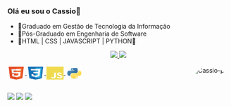### Olá eu sou o Cassio👋

- 📌Graduado em Gestão de Tecnologia da Informação
- 📌Pós-Graduado em Engenharia de Software
- 📌HTML | CSS | JAVASCRIPT | PYTHON🐍
 
 <div align="center">
  <a href="https://github.com/CassioCirino">
  <img height="180em" src="https://github-readme-stats.vercel.app/api?username=CassioCirino&show_icons=true&theme=white&include_all_commits=true&count_private=true"/>
  <img height="180em" src="https://github-readme-stats.vercel.app/api/top-langs/?username=rafaballerini&layout=compact&langs_count=7&theme=white"/>
</div>
  
<div style="display: inline_block"><br>
   <img align="center" alt="Cassio-HTML" height="30" width="40" src="https://raw.githubusercontent.com/devicons/devicon/master/icons/html5/html5-original.svg"> 
  <img align="center" alt="Cassio-CSS" height="30" width="40" src="https://raw.githubusercontent.com/devicons/devicon/master/icons/css3/css3-original.svg">
  
  <img align="center" alt="Cassio-Js" height="30" width="40" src="https://raw.githubusercontent.com/devicons/devicon/master/icons/javascript/javascript-plain.svg">
  
  <!-- <img align="center" alt="Cassio-Ts" height="30" width="40" src="https://raw.githubusercontent.com/devicons/devicon/master/icons/typescript/typescript-plain.svg">
  <img align="center" alt="Cassio-React" height="30" width="40" src="https://raw.githubusercontent.com/devicons/devicon/master/icons/react/react-original.svg"> !-->


  <img align="center" alt="Cassio-Python" height="30" width="40" src="https://raw.githubusercontent.com/devicons/devicon/master/icons/python/python-original.svg">
  <!--<img align="center" alt="cassio -Csharp" height="30" width="40" src="https://raw.githubusercontent.com/devicons/devicon/master/icons/csharp/csharp-original.svg">!-->
  <img align="right" alt="Cassio-pic" height="150" style="border-radius:50px;" src="https://media.giphy.com/media/QHE5gWI0QjqF2/giphy.gif?width=676&height=676">
</div>
  
  ##
 
<div> 
  
  <a href="https://instagram.com/cr_cirino" target="_blank"><img src="https://img.shields.io/badge/-Instagram-%23E4405F?style=for-the-badge&logo=instagram&logoColor=white" target="_blank"></a>
  <a href = "mailto:cassio.cirino@gmail.com"><img src="https://img.shields.io/badge/-Gmail-%23333?style=for-the-badge&logo=gmail&logoColor=white" target="_blank"></a>
  <a href="https://www.linkedin.com/in/cassiocirino/" target="_blank"><img src="https://img.shields.io/badge/-LinkedIn-%230077B5?style=for-the-badge&logo=linkedin&logoColor=white" target="_blank"></a> 
 
   
</div>
